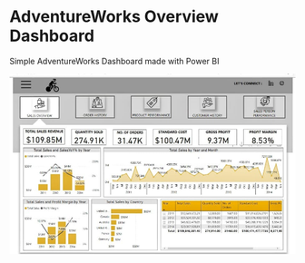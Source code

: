 # AdventureWorks Overview Dashboard
Simple AdventureWorks Dashboard made with Power BI

![](Images/Dashboard_Image.jpeg)



